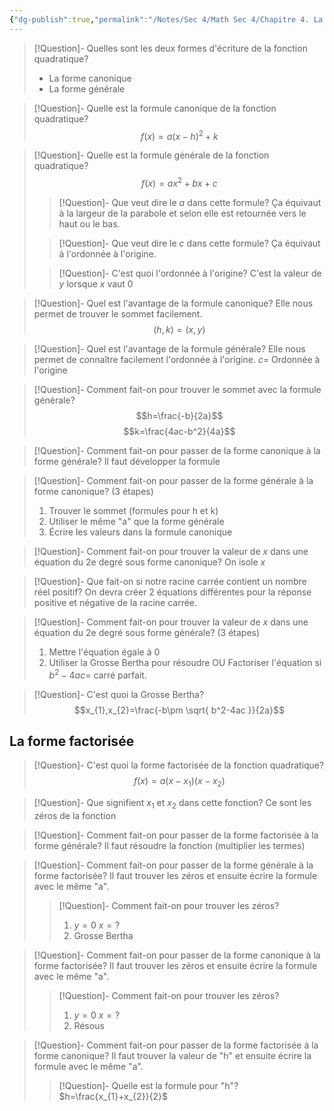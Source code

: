 ```yaml
---
{"dg-publish":true,"permalink":"/Notes/Sec 4/Math Sec 4/Chapitre 4. La fonction quadratique/4.1 La fonction quadratique/"}
---
```




>[!Question]- Quelles sont les deux formes d'écriture de la fonction quadratique?
>- La forme canonique
>- La forme générale

>[!Question]- Quelle est la formule canonique de la fonction quadratique?
>$$f(x)=a(x-h)^2+k$$

>[!Question]- Quelle est la formule générale de la fonction quadratique?
>$$f(x)=ax^2+bx+c$$
>>[!Question]- Que veut dire le $a$ dans cette formule?
>>Ça équivaut à la largeur de la parabole et selon elle est retournée vers le haut ou le bas.
>
>>[!Question]- Que veut dire le $c$ dans cette formule?
>>Ça équivaut à l'ordonnée à l'origine.
>
>>[!Question]- C'est quoi l'ordonnée à l'origine?
>>C'est la valeur de $y$ lorsque $x$ vaut 0

>[!Question]- Quel est l'avantage de la formule canonique?
>Elle nous permet de trouver le sommet facilement.
>$$(h,k)=(x,y)$$

>[!Question]- Quel est l'avantage de la formule générale?
>Elle nous permet de connaître facilement l'ordonnée à l'origine.
>$c=$ Ordonnée à l'origine

>[!Question]- Comment fait-on pour trouver le sommet avec la formule générale?
>$$h=\frac{-b}{2a}$$
>$$k=\frac{4ac-b^2}{4a}$$


>[!Question]- Comment fait-on pour passer de la forme canonique à la forme générale?
>Il faut développer la formule

>[!Question]- Comment fait-on pour passer de la forme générale à la forme canonique? (3 étapes)
>1. Trouver le sommet (formules pour h et k)
>2. Utiliser le même "a" que la forme générale
>3. Écrire les valeurs dans la formule canonique


>[!Question]- Comment fait-on pour trouver la valeur de $x$ dans une équation du 2e degré sous forme canonique?
>On isole $x$

>[!Question]- Que fait-on si notre racine carrée contient un nombre réel positif?
>On devra créer 2 équations différentes pour la réponse positive et négative de la racine carrée.

>[!Question]- Comment fait-on pour trouver la valeur de $x$ dans une équation du 2e degré sous forme générale? (3 étapes)
>1. Mettre l'équation égale à 0
>2. Utiliser la Grosse Bertha pour résoudre OU Factoriser l'équation si $b^2-4ac=$ carré parfait.

>[!Question]- C'est quoi la Grosse Bertha?
>$$x_{1},x_{2}=\frac{-b\pm \sqrt{ b^2-4ac }}{2a}$$


## La forme factorisée

>[!Question]- C'est quoi la forme factorisée de la fonction quadratique?
>$$f(x)=a(x-x_{1})(x-x_{2})$$

>[!Question]- Que signifient $x_{1}$ et $x_{2}$ dans cette fonction?
>Ce sont les zéros de la fonction


>[!Question]- Comment fait-on pour passer de la forme factorisée à la forme générale?
>Il faut résoudre la fonction (multiplier les termes)

>[!Question]- Comment fait-on pour passer de la forme générale à la forme factorisée?
>Il faut trouver les zéros et ensuite écrire la formule avec le même "a".
>>[!Question]- Comment fait-on pour trouver les zéros?
>>1. $y=0$ $x=?$
>>2. Grosse Bertha

>[!Question]- Comment fait-on pour passer de la forme canonique à la forme factorisée?
>Il faut trouver les zéros et ensuite écrire la formule avec le même "a".
>>[!Question]- Comment fait-on pour trouver les zéros?
>>1. $y=0$ $x=?$
>>2. Résous

>[!Question]- Comment fait-on pour passer de la forme factorisée à la forme canonique?
>Il faut trouver la valeur de "h" et ensuite écrire la formule avec le même "a".
>>[!Question]- Quelle est la formule pour "h"?
>>$h=\frac{x_{1}+x_{2}}{2}$


